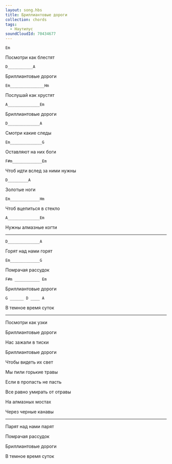 ```yaml
---
layout: song.hbs
title: Бриллиантовые дороги
collection: chords
tags:
  - Наутилус
soundCloudId: 70434677
---
```


`Em`

 Посмотри как блестят

`D___________A`

 Бриллиантовые дороги

`Em_______________Hm`

 Послушай как хрустят

`A______________Em`

 Бриллиантовые дороги

`D______________A`

 Смотри какие следы

`Em______________G`

 Оставляют на них боги

`F#m_____________Em`

 Чтоб идти вслед за ними нужны

`D_________A`

 Золотые ноги

`Em_____________Hm`

 Чтоб вцепиться в стекло

`A______________Em`

 Нужны алмазные когти

---

`D______________A`

 Горят над нами горят

`Em_____________G`

 Помрачая рассудок

`F#m ___________ Em`

 Бриллиантовые дороги

`G ______ D ____ A`

 В темное время суток

---

Посмотри как узки

Бриллиантовые дороги

Нас зажали в тиски

Бриллиантовые дороги

Чтобы видеть их свет

Мы пили горькие травы

Если в пропасть не пасть

Все равно умирать от отравы

На алмазных мостах

Через черные канавы

---

Парят над нами парят

Помрачая рассудок

Бриллиантовые дороги

В темное время суток
